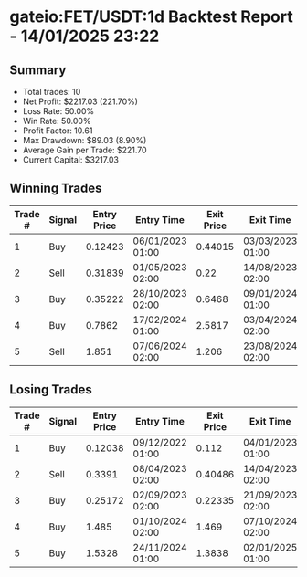 # gateio:FET/USDT:1d Backtest Report - 14/01/2025 23:22
## Summary

- Total trades: 10
- Net Profit: $2217.03 (221.70%)
- Loss Rate: 50.00%
- Win Rate: 50.00%
- Profit Factor: 10.61
- Max Drawdown: $89.03 (8.90%)
- Average Gain per Trade: $221.70
- Current Capital: $3217.03

## Winning Trades

| Trade # | Signal | Entry Price | Entry Time | Exit Price | Exit Time | Gain |
|---------|--------|-------------|------------|------------|-----------|------|
| 1 | Buy | 0.12423 | 06/01/2023 01:00 | 0.44015 | 03/03/2023 01:00 | $624.69 |
| 2 | Sell | 0.31839 | 01/05/2023 02:00 | 0.22 | 14/08/2023 02:00 | $118.15 |
| 3 | Buy | 0.35222 | 28/10/2023 02:00 | 0.6468 | 09/01/2024 01:00 | $334.77 |
| 4 | Buy | 0.7862 | 17/02/2024 01:00 | 2.5817 | 03/04/2024 02:00 | $1105.27 |
| 5 | Sell | 1.851 | 07/06/2024 02:00 | 1.206 | 23/08/2024 02:00 | $264.93 |


## Losing Trades

| Trade # | Signal | Entry Price | Entry Time | Exit Price | Exit Time | Loss |
|---------|--------|-------------|------------|------------|-----------|------|
| 1 | Buy | 0.12038 | 09/12/2022 01:00 | 0.112 | 04/01/2023 01:00 | $17.40 |
| 2 | Sell | 0.3391 | 08/04/2023 02:00 | 0.40486 | 14/04/2023 02:00 | $77.92 |
| 3 | Buy | 0.25172 | 02/09/2023 02:00 | 0.22335 | 21/09/2023 02:00 | $46.42 |
| 4 | Buy | 1.485 | 01/10/2024 02:00 | 1.469 | 07/10/2024 02:00 | $8.91 |
| 5 | Buy | 1.5328 | 24/11/2024 01:00 | 1.3838 | 02/01/2025 01:00 | $80.13 |
